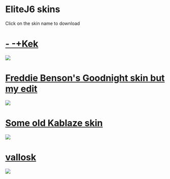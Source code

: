 # EliteJ6 skins 

Click on the skin name to download

# [- -+Kek](http://www.mediafire.com/file/6784b1o9i2qt5oj/-_-%252BKek.osk/file)
![](https://osu.ppy.sh/ss/12639453)

# [Freddie Benson's Goodnight skin but my edit](http://www.mediafire.com/file/ygz6x2wia4sux1s/%25E3%2581%258A%25E3%2582%2584%25E3%2581%2599%25E3%2581%25BF_%25E3%2580%258Egoodnight%25E3%2580%258F_but_BENSON_TIME.osk/file)
![](https://osu.ppy.sh/ss/12639445)

# [Some old Kablaze skin](http://www.mediafire.com/file/4xs977nlrujtqvm/Kabla.osk/file)
![](https://osu.ppy.sh/ss/12639685)

# [vallosk](http://www.mediafire.com/file/p6o498rypocq7hz/ShelbisMIXv3.osk/file)
![](https://osu.ppy.sh/ss/12639703)
